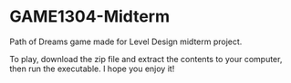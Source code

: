 # GAME1304-Midterm
Path of Dreams game made for Level Design midterm project.

To play, download the zip file and extract the contents to your computer, then run the executable. I hope you enjoy it!
